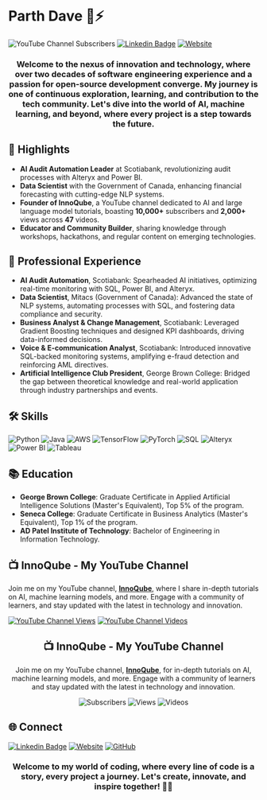 # Parth Dave 🚀⚡

![YouTube Channel Subscribers](https://img.shields.io/youtube/channel/subscribers/UCjf4X2qXcTHa7KoN3m7VKCg?style=for-the-badge&logo=YouTube&logoColor=white)
[![Linkedin Badge](https://img.shields.io/badge/-Parth_Dave-blue?style=for-the-badge&logo=Linkedin&logoColor=white)](https://www.linkedin.com/in/parthdave98/)
[![Website](https://img.shields.io/badge/daveparth.com-0A0A0A?style=for-the-badge&logo=Google-Chrome&logoColor=white)](http://daveparth.com/)

<div align="center">
  
  ### Welcome to the nexus of innovation and technology, where over two decades of software engineering experience and a passion for open-source development converge. My journey is one of continuous exploration, learning, and contribution to the tech community. Let's dive into the world of AI, machine learning, and beyond, where every project is a step towards the future.
  
</div>

## 🌟 Highlights

- **AI Audit Automation Leader** at Scotiabank, revolutionizing audit processes with Alteryx and Power BI.
- **Data Scientist** with the Government of Canada, enhancing financial forecasting with cutting-edge NLP systems.
- **Founder of InnoQube**, a YouTube channel dedicated to AI and large language model tutorials, boasting **10,000+** subscribers and **2,000+** views across **47** videos.
- **Educator and Community Builder**, sharing knowledge through workshops, hackathons, and regular content on emerging technologies.

## 💼 Professional Experience

- **AI Audit Automation**, Scotiabank: Spearheaded AI initiatives, optimizing real-time monitoring with SQL, Power BI, and Alteryx.
- **Data Scientist**, Mitacs (Government of Canada): Advanced the state of NLP systems, automating processes with SQL, and fostering data compliance and security.
- **Business Analyst & Change Management**, Scotiabank: Leveraged Gradient Boosting techniques and designed KPI dashboards, driving data-informed decisions.
- **Voice & E-communication Analyst**, Scotiabank: Introduced innovative SQL-backed monitoring systems, amplifying e-fraud detection and reinforcing AML directives.
- **Artificial Intelligence Club President**, George Brown College: Bridged the gap between theoretical knowledge and real-world application through industry partnerships and events.

## 🛠️ Skills

![Python](https://img.shields.io/badge/Python-3776AB?style=for-the-badge&logo=python&logoColor=white)
![Java](https://img.shields.io/badge/Java-007396?style=for-the-badge&logo=java&logoColor=white)
![AWS](https://img.shields.io/badge/AWS-232F3E?style=for-the-badge&logo=amazon-aws&logoColor=white)
![TensorFlow](https://img.shields.io/badge/TensorFlow-FF6F00?style=for-the-badge&logo=TensorFlow&logoColor=white)
![PyTorch](https://img.shields.io/badge/PyTorch-EE4C2C?style=for-the-badge&logo=PyTorch&logoColor=white)
![SQL](https://img.shields.io/badge/SQL-4479A1?style=for-the-badge&logo=MySQL&logoColor=white)
![Alteryx](https://img.shields.io/badge/Alteryx-FF7F00?style=for-the-badge&logo=Alteryx&logoColor=white)
![Power BI](https://img.shields.io/badge/Power_BI-F2C811?style=for-the-badge&logo=PowerBI&logoColor=black)
![Tableau](https://img.shields.io/badge/Tableau-E97627?style=for-the-badge&logo=Tableau&logoColor=white)

## 📚 Education

- **George Brown College**: Graduate Certificate in Applied Artificial Intelligence Solutions (Master's Equivalent), Top 5% of the program.
- **Seneca College**: Graduate Certificate in Business Analytics (Master's Equivalent), Top 1% of the program.
- **AD Patel Institute of Technology**: Bachelor of Engineering in Information Technology.

## 📺 InnoQube - My YouTube Channel

Join me on my YouTube channel, [**InnoQube**](https://www.youtube.com/@InnoQube/), where I share in-depth tutorials on AI, machine learning models, and more. Engage with a community of learners, and stay updated with the latest in technology and innovation.

[![YouTube Channel Views](https://img.shields.io/youtube/channel/views/UCjf4X2qXcTHa7KoN3m7VKCg?style=for-the-badge&logo=YouTube&logoColor=white)](https://www.youtube.com/@InnoQube/)
[![YouTube Channel Videos](https://img.shields.io/youtube/channel/videos/UCjf4X2qXcTHa7KoN3m7VKCg?style=for-the-badge&logo=YouTube&logoColor=white)](https://www.youtube.com/@InnoQube/)

<div align="center">

## 📺 InnoQube - My YouTube Channel

Join me on my YouTube channel, [**InnoQube**](https://www.youtube.com/@InnoQube/), for in-depth tutorials on AI, machine learning models, and more. Engage with a community of learners and stay updated with the latest in technology and innovation.

![Subscribers](https://img.shields.io/badge/dynamic/json?color=blue&label=Subscribers&query=subscriberCount&url=placeholder_url_subscribers&style=for-the-badge&logo=YouTube)
![Views](https://img.shields.io/badge/dynamic/json?color=important&label=Views&query=viewCount&url=placeholder_url_views&style=for-the-badge&logo=YouTube)
![Videos](https://img.shields.io/badge/dynamic/json?color=red&label=Videos&query=videoCount&url=placeholder_url_videos&style=for-the-badge&logo=YouTube)

</div>


## 🌐 Connect

[![Linkedin Badge](https://img.shields.io/badge/-Parth_Dave-blue?style=for-the-badge&logo=Linkedin&logoColor=white)](https://www.linkedin.com/in/parthdave98/)
[![Website](https://img.shields.io/badge/daveparth.com-0A0A0A?style=for-the-badge&logo=Google-Chrome&logoColor=white)](http://daveparth.com/)
[![GitHub](https://img.shields.io/badge/GitHub-181717?style=for-the-badge&logo=GitHub&logoColor=white)](https://github.com/parthdave)

<div align="center">
  
  ### Welcome to my world of coding, where every line of code is a story, every project a journey. Let's create, innovate, and inspire together! 🚀✨
  
</div>
